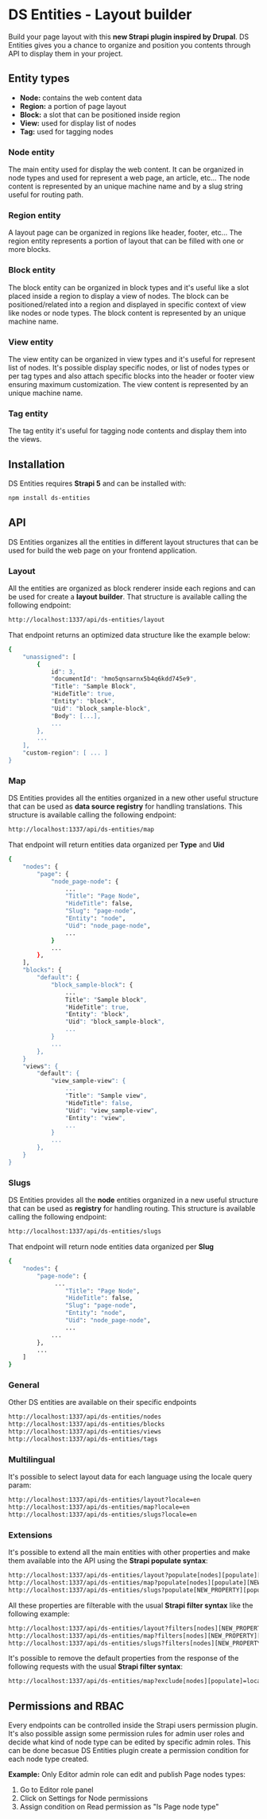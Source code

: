 # DS Entities - Layout builder
Build your page layout with this **new Strapi plugin inspired by Drupal**.
DS Entities gives you a chance to organize and position you contents through API to display them in your project.

## Entity types
- **Node:** contains the web content data
- **Region:** a portion of page layout
- **Block:** a slot that can be positioned inside region
- **View:** used for display list of nodes
- **Tag:** used for tagging nodes

### Node entity
The main entity used for display the web content. It can be organized in node types and used for represent a web page, an article, etc...
The node content is represented by an unique machine name and by a slug string useful for routing path.

### Region entity
A layout page can be organized in regions like header, footer, etc... The region entity represents a portion of layout that can be filled with one or more blocks.

### Block entity
The block entity can be organized in block types and it's useful like a slot placed inside a region to display a view of nodes.
The block can be positioned/related into a region and displayed in specific context of view like nodes or node types.
The block content is represented by an unique machine name.

### View entity
The view entity can be organized in view types and it's useful for represent list of nodes.
It's possible display specific nodes, or list of nodes types or per tag types and also attach specific blocks into the header or footer view ensuring maximum customization.
The view content is represented by an unique machine name.

### Tag entity
The tag entity it's useful for tagging node contents and display them into the views.

## Installation
DS Entities requires **Strapi 5** and can be installed with:
```sh
npm install ds-entities
```
## API
DS Entities organizes all the entities in different layout structures that can be used for build the web page on your frontend application.
### Layout
All the entities are organized as block renderer inside each regions and can be used for create a **layout builder**. That structure is available calling the following endpoint:
```sh
http://localhost:1337/api/ds-entities/layout
```
That endpoint returns an optimized data structure like the example below:
```sh
{
    "unassigned": [
        {
            id": 3,
            "documentId": "hmo5qnsarnx5b4q6kdd745e9",
            "Title": "Sample Block",
            "HideTitle": true,
            "Entity": "block",
            "Uid": "block_sample-block",
            "Body": [...],
            ...
        },
        ...
    ],
    "custom-region": [ ... ]
}
```
### Map
DS Entities provides all the entities organized in a new other useful structure that can be used as **data source registry** for handling translations. This structure is available calling the following endpoint:
```sh
http://localhost:1337/api/ds-entities/map
```
That endpoint will return entities data organized per **Type** and **Uid**
```sh
{
    "nodes": {
        "page": {
            "node_page-node": {
                ...
                "Title": "Page Node",
                "HideTitle": false,
                "Slug": "page-node",
                "Entity": "node",
                "Uid": "node_page-node",
                ...
            }
            ...
        },
    ],
    "blocks": {
        "default": {
            "block_sample-block": {
                ...
                Title": "Sample block",
                "HideTitle": true,
                "Entity": "block",
                "Uid": "block_sample-block",
                ...
            }
            ...
        },
    }
    "views": {
        "default": {
            "view_sample-view": {
                ...
                "Title": "Sample view",
                "HideTitle": false,
                "Uid": "view_sample-view",
                "Entity": "view",
                ...
            }
            ...
        },
    }
}
```
### Slugs
DS Entities provides all the **node** entities organized in a new useful structure that can be used as **registry** for handling routing. This structure is available calling the following endpoint:
```sh
http://localhost:1337/api/ds-entities/slugs
```
That endpoint will return node entities data organized per **Slug**
```sh
{
    "nodes": {
        "page-node": {
             ...
                "Title": "Page Node",
                "HideTitle": false,
                "Slug": "page-node",
                "Entity": "node",
                "Uid": "node_page-node",
                ...
            ...
        },
        ...
    ]
}
```
### General
Other DS entities are available on their specific endpoints
```sh
http://localhost:1337/api/ds-entities/nodes
http://localhost:1337/api/ds-entities/blocks
http://localhost:1337/api/ds-entities/views
http://localhost:1337/api/ds-entities/tags
```
### Multilingual
It's possible to select layout data for each language using the locale query param:
```sh
http://localhost:1337/api/ds-entities/layout?locale=en
http://localhost:1337/api/ds-entities/map?locale=en
http://localhost:1337/api/ds-entities/slugs?locale=en
```
### Extensions
It's possible to extend all the main entities with other properties and make them available into the API using the **Strapi populate syntax**:
```sh
http://localhost:1337/api/ds-entities/layout?populate[nodes][populate][NEW_PROPERTY][fields]=*&populate[blocks][populate][NEW_PROPERTY][populate][NESTED_NEW_PROPERTY][fields]=*
http://localhost:1337/api/ds-entities/map?populate[nodes][populate][NEW_PROPERTY][fields]=*&populate[blocks][populate][NEW_PROPERTY][populate][NESTED_NEW_PROPERTY][fields]=*&populate[views][populate][NEW_PROPERTY][fields]=*
http://localhost:1337/api/ds-entities/slugs?populate[NEW_PROPERTY][populate][NESTED_NEW_PROPERTY][fields]=*
```
All these properties are filterable with the usual **Strapi filter syntax** like the following example:
```sh
http://localhost:1337/api/ds-entities/layout?filters[nodes][NEW_PROPERTY][NEW_PROPERTY_FIELD][$eq]=[NEW_PROPERTY_VALUE]&filters[blocks][NEW_PROPERTY][NEW_PROPERTY_FIELD][$eq]=[NEW_PROPERTY_VALUE]
http://localhost:1337/api/ds-entities/map?filters[nodes][NEW_PROPERTY][NEW_PROPERTY_FIELD][$eq]=[NEW_PROPERTY_VALUE]&filters[blocks][NEW_PROPERTY][NEW_PROPERTY_FIELD][$eq]=[NEW_PROPERTY_VALUE]
http://localhost:1337/api/ds-entities/slugs?filters[nodes][NEW_PROPERTY][NEW_PROPERTY_FIELD][$eq]=[NEW_PROPERTY_VALUE]
```
It's possible to remove the default properties from the response of the following requests with the usual **Strapi filter syntax**:
```sh
http://localhost:1337/api/ds-entities/map?exclude[nodes][populate]=localizations&exclude[blocks][populate]=Views
```
## Permissions and RBAC
Every endpoints can be controlled inside the Strapi users permission plugin.
It's also possible assign some permission rules for admin user roles and decide what kind of node type can be edited by specific admin roles. This can be done becasue DS Entities plugin create a permission condition for each node type created.

**Example:**
Only Editor admin role can edit and publish Page nodes types:
1. Go to Editor role panel
2. Click on Settings for Node permissions
3. Assign condition on Read permission as "Is Page node type"